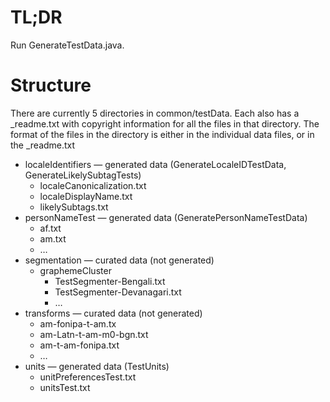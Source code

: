 # TL;DR

Run GenerateTestData.java.

# Structure

There are currently 5 directories in common/testData.
Each also has a _readme.txt with copyright information for all the files in that directory. 
The format of the files in the directory is either in the individual data files, or in the _readme.txt

* localeIdentifiers — generated data (GenerateLocaleIDTestData, GenerateLikelySubtagTests)
  * localeCanonicalization.txt
  * localeDisplayName.txt
  * likelySubtags.txt
* personNameTest — generated data (GeneratePersonNameTestData)
  * af.txt
  * am.txt
  * …
* segmentation — curated data (not generated)
  * graphemeCluster
    * TestSegmenter-Bengali.txt
    * TestSegmenter-Devanagari.txt
    * …
* transforms — curated data (not generated)
  * am-fonipa-t-am.tx
  * am-Latn-t-am-m0-bgn.txt
  * am-t-am-fonipa.txt
  * …
* units — generated data (TestUnits)
  * unitPreferencesTest.txt
  * unitsTest.txt
